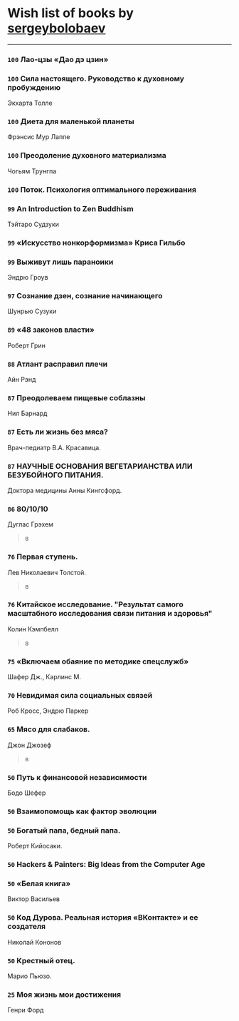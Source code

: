 # Wish list of books by [sergeybolobaev](http://vk.com/id37918255)
---

### `100` Лао-цзы «Дао дэ цзин»

### `100` Сила настоящего. Руководство к духовному пробуждению
Экхарта Толле

### `100` Диета для маленькой планеты
Фрэнсис Мур Лаппе

### `100` Преодоление духовного материализма
Чогьям Трунгпа

### `100` Поток. Психология оптимального переживания

### `99` An Introduction to Zen Buddhism
Тэйтаро Судзуки

### `99` «Искусство нонкорформизма» Криса Гильбо

### `99` Выживут лишь параноики
Эндрю Гроув

### `97` Сознание дзен, сознание начинающего
Шунрью Сузуки

### `89` «48 законов власти»
Роберт Грин

### `88` Атлант расправил плечи
Айн Рэнд

### `87` Преодолеваем пищевые соблазны
Нил Барнард

### `87` Есть ли жизнь без мяса?
Врач-педиатр В.А. Красавица.

### `87` НАУЧНЫЕ ОСНОВАНИЯ ВЕГЕТАРИАНСТВА ИЛИ БЕЗУБОЙНОГО ПИТАНИЯ.
Доктора медицины Анны Кингсфорд.

### `86` 80/10/10
Дуглас Грэхем
> в

### `76` Первая ступень.
Лев Николаевич Толстой.
> в

### `76` Китайское исследование. "Результат самого масштабного исследования связи питания и здоровья"
Колин Кэмпбелл
> в

### `75` «Включаем обаяние по методике спецслужб»
Шафер Дж., Карлинс М.

### `70` Невидимая сила социальных связей
Роб Кросс, Эндрю Паркер

### `65` Мясо для слабаков.
Джон Джозеф
> в

### `50` Путь к финансовой независимости
Бодо Шефер

### `50` Взаимопомощь как фактор эволюции

### `50` Богатый папа, бедный папа.
Роберт Кийосаки.

### `50` Hackers & Painters: Big Ideas from the Computer Age

### `50` «Белая книга»
Виктор Васильев

### `50` Код Дурова. Реальная история «ВКонтакте» и ее создателя
Николай Кононов

### `50` Крестный отец.
Марио Пьюзо.

### `25` Моя жизнь мои достижения
Генри Форд

